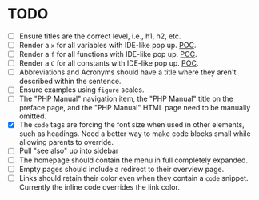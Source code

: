 # TODO

- [ ] Ensure titles are the correct level, i.e., h1, h2, etc.
- [ ] Render a `x` for all variables with IDE-like pop up. [POC](https://twitter.com/timacdonald87/status/1647049647729553408).
- [ ] Render a `f` for all functions with IDE-like pop up. [POC](https://twitter.com/timacdonald87/status/1647049647729553408).
- [ ] Render a `C` for all constants with IDE-like pop up. [POC](https://twitter.com/timacdonald87/status/1647049647729553408).
- [ ] Abbreviations and Acronyms should have a title where they aren't described within the sentence.
- [ ] Ensure examples using `figure` scales.
- [ ] The "PHP Manual" navigation item, the "PHP Manual" title on the preface page, and the "PHP Manual" HTML page need to be manually omitted.
- [x] The `code` tags are forcing the font size when used in other elements, such as headings. Need a better way to make code blocks small while allowing parents to override.
- [ ] Pull "see also" up into sidebar
- [ ] The homepage should contain the menu in full completely expanded.
- [ ] Empty pages should include a redirect to their overview page.
- [ ] Links should retain their color even when they contain a `code` snippet. Currently the inline code overrides the link color.
